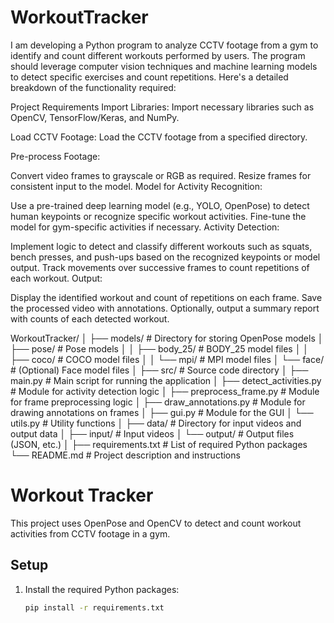 # WorkoutTracker

I am developing a Python program to analyze CCTV footage from a gym to identify and count different workouts performed by users. The program should leverage computer vision techniques and machine learning models to detect specific exercises and count repetitions. Here's a detailed breakdown of the functionality required:

Project Requirements
Import Libraries: Import necessary libraries such as OpenCV, TensorFlow/Keras, and NumPy.

Load CCTV Footage: Load the CCTV footage from a specified directory.

Pre-process Footage:

Convert video frames to grayscale or RGB as required.
Resize frames for consistent input to the model.
Model for Activity Recognition:

Use a pre-trained deep learning model (e.g., YOLO, OpenPose) to detect human keypoints or recognize specific workout activities.
Fine-tune the model for gym-specific activities if necessary.
Activity Detection:

Implement logic to detect and classify different workouts such as squats, bench presses, and push-ups based on the recognized keypoints or model output.
Track movements over successive frames to count repetitions of each workout.
Output:

Display the identified workout and count of repetitions on each frame.
Save the processed video with annotations.
Optionally, output a summary report with counts of each detected workout.


WorkoutTracker/
│
├── models/                     # Directory for storing OpenPose models
│   ├── pose/                   # Pose models
│   │   ├── body_25/            # BODY_25 model files
│   │   ├── coco/               # COCO model files
│   │   └── mpi/                # MPI model files
│   └── face/                   # (Optional) Face model files
│
├── src/                        # Source code directory
│   ├── main.py                 # Main script for running the application
│   ├── detect_activities.py    # Module for activity detection logic
│   ├── preprocess_frame.py     # Module for frame preprocessing logic
│   ├── draw_annotations.py     # Module for drawing annotations on frames
│   ├── gui.py                  # Module for the GUI
│   └── utils.py                # Utility functions
│
├── data/                       # Directory for input videos and output data
│   ├── input/                  # Input videos
│   └── output/                 # Output files (JSON, etc.)
│
├── requirements.txt            # List of required Python packages
└── README.md                   # Project description and instructions


# Workout Tracker

This project uses OpenPose and OpenCV to detect and count workout activities from CCTV footage in a gym.

## Setup

1. Install the required Python packages:
   ```sh
   pip install -r requirements.txt
